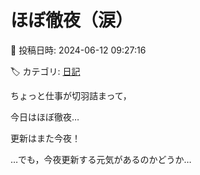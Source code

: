 # ほぼ徹夜（涙）

📅 投稿日時: 2024-06-12 09:27:16

🏷️ カテゴリ: [日記](cc4b5682fb7b8b144980957a978653fb0.md)

ちょっと仕事が切羽詰まって，


今日はほぼ徹夜…


更新はまた今夜！





…でも，今夜更新する元気があるのかどうか…
